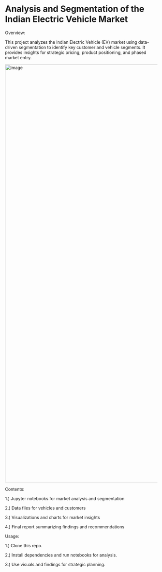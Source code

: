 # Analysis and Segmentation of the Indian Electric Vehicle Market

Overview:

This project analyzes the Indian Electric Vehicle (EV) market using data-driven segmentation to identify key customer and vehicle segments. It provides insights for strategic pricing, product positioning, and phased market entry.

<img width="2014" height="1377" alt="image" src="https://github.com/user-attachments/assets/1d6a86f0-c555-49c8-92b0-149b2560cc1d" />


Contents:

1.) Jupyter notebooks for market analysis and segmentation

2.) Data files for vehicles and customers

3.) Visualizations and charts for market insights

4.) Final report summarizing findings and recommendations

Usage:

1.) Clone this repo.

2.) Install dependencies and run notebooks for analysis.

3.) Use visuals and findings for strategic planning.
